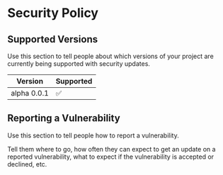 # Security Policy

## Supported Versions

Use this section to tell people about which versions of your project are
currently being supported with security updates.

| Version | Supported          |
| ------- | ------------------ |
| alpha 0.0.1  | :white_check_mark: |
    
## Reporting a Vulnerability

Use this section to tell people how to report a vulnerability.

Tell them where to go, how often they can expect to get an update on a
reported vulnerability, what to expect if the vulnerability is accepted or
declined, etc.
